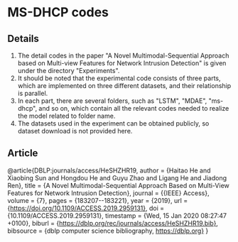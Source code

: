# MS-DHCP codes
## Details
1. The detail codes in the paper "A Novel Multimodal-Sequential Approach based on Multi-view Features for Network Intrusion Detection" is given under the directory "Experiments".
2. It should be noted that the experimental code consists of three parts, which are implemented on three different datasets, and their relationship is parallel. 
3. In each part, there are several folders, such as "LSTM", "MDAE", "ms-dhcp", and so on, which contain all the relevant codes needed to realize the model related to folder name.
4. The datasets used in the experiment can be obtained publicly, so dataset download is not provided here. 
## Article
@article{DBLP:journals/access/HeSHZHR19,
  author    = {Haitao He and
               Xiaobing Sun and
               Hongdou He and
               Guyu Zhao and
               Ligang He and
               Jiadong Ren},
  title     = {A Novel Multimodal-Sequential Approach Based on Multi-View Features
               for Network Intrusion Detection},
  journal   = {{IEEE} Access},
  volume    = {7},
  pages     = {183207--183221},
  year      = {2019},
  url       = {https://doi.org/10.1109/ACCESS.2019.2959131},
  doi       = {10.1109/ACCESS.2019.2959131},
  timestamp = {Wed, 15 Jan 2020 08:27:47 +0100},
  biburl    = {https://dblp.org/rec/journals/access/HeSHZHR19.bib},
  bibsource = {dblp computer science bibliography, https://dblp.org}
}
